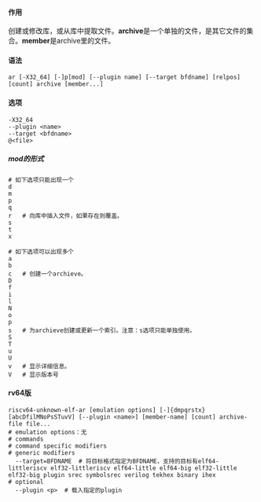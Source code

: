 #### 作用
创建或修改库，或从库中提取文件。**archive**是一个单独的文件，是其它文件的集合。**member**是archive里的文件。
#### 语法

```shell
ar [-X32_64] [-]p[mod] [--plugin name] [--target bfdname] [relpos] [count] archive [member...]
```

#### 选项

```
-X32_64
--plugin <name>
--target <bfdname>
@<file>
```

##### mod的形式

```
# 如下选项只能出现一个
d
m
p
q
r	# 向库中插入文件，如果存在则覆盖。
s
t
x

# 如下选项可以出现多个
a
b
c	# 创建一个archieve。
D
f
i
l
N
o
p
s	# 为archieve创建或更新一个索引。注意：s选项只能单独使用。
S
T
u
U
v	# 显示详细信息。
V	# 显示版本号
```



#### rv64版

```
riscv64-unknown-elf-ar [emulation options] [-]{dmpqrstx}[abcDfilMNoPsSTuvV] [--plugin <name>] [member-name] [count] archive-file file...
# emulation options：无
# commands
# command specific modifiers
# generic modifiers
  --target=BFDNAME	# 将目标格式指定为BFDNAME，支持的目标有elf64-littleriscv elf32-littleriscv elf64-little elf64-big elf32-little elf32-big plugin srec symbolsrec verilog tekhex binary ihex
# optional
  --plugin <p>	# 载入指定的plugin
```

